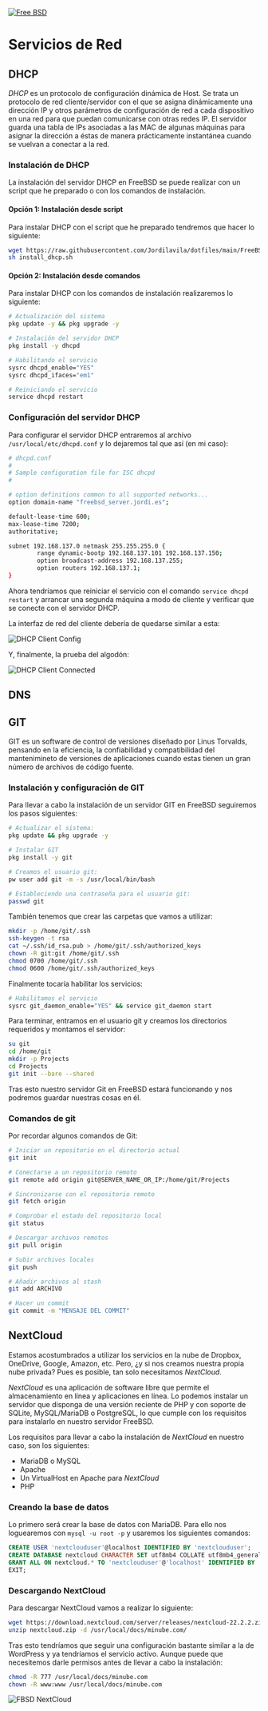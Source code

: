[![Free BSD](https://img.shields.io/badge/FreeBSD-B50000?style=for-the-badge&logo=freebsd&logoColor=white)](FreeBSD.md)

# Servicios de Red

## DHCP

_DHCP_ es un protocolo de configuración dinámica de Host. Se trata un protocolo de red cliente/servidor con el que se asigna dinámicamente una dirección IP y otros parámetros de configuración de red a cada dispositivo en una red para que puedan comunicarse con otras redes IP. El servidor guarda una tabla de IPs asociadas a las MAC de algunas máquinas para asignar la dirección a éstas de manera prácticamente instantánea cuando se vuelvan a conectar a la red.

### Instalación de DHCP

La instalación del servidor DHCP en FreeBSD se puede realizar con un script que he preparado o con los comandos de instalación.

#### Opción 1: Instalación desde script

Para instalar DHCP con el script que he preparado tendremos que hacer lo siguiente:

```bash
wget https://raw.githubusercontent.com/Jordilavila/dotfiles/main/FreeBSD/install_files/install_dhcp.sh
sh install_dhcp.sh
```

#### Opción 2: Instalación desde comandos

Para instalar DHCP con los comandos de instalación realizaremos lo siguiente:

```bash
# Actualización del sistema
pkg update -y && pkg upgrade -y

# Instalación del servidor DHCP
pkg install -y dhcpd

# Habilitando el servicio
sysrc dhcpd_enable="YES"
sysrc dhcpd_ifaces="em1"

# Reiniciando el servicio
service dhcpd restart
```

### Configuración del servidor DHCP

Para configurar el servidor DHCP entraremos al archivo ```/usr/local/etc/dhcpd.conf``` y lo dejaremos tal que así (en mi caso):

```bash
# dhcpd.conf
#
# Sample configuration file for ISC dhcpd
#

# option definitions common to all supported networks...
option domain-name "freebsd_server.jordi.es";

default-lease-time 600;
max-lease-time 7200;
authoritative;

subnet 192.168.137.0 netmask 255.255.255.0 {
        range dynamic-bootp 192.168.137.101 192.168.137.150;
        option broadcast-address 192.168.137.255;
        option routers 192.168.137.1;
}
```

Ahora tendríamos que reiniciar el servicio con el comando ```service dhcpd restart``` y arrancar una segunda máquina a modo de cliente y verificar que se conecte con el servidor DHCP.

La interfaz de red del cliente debería de quedarse similar a esta:

![DHCP Client Config](images/freebsd_client_hostonlydhcp_config.png)

Y, finalmente, la prueba del algodón:

![DHCP Client Connected](images/freebsd_client_hostonlydhcp_connected.png)

## DNS

## GIT

GIT es un software de control de versiones diseñado por Linus Torvalds, pensando en la eficiencia, la confiabilidad y compatibilidad del mantenimineto de versiones de aplicaciones cuando estas tienen un gran número de archivos de código fuente.

### Instalación y configuración de GIT

Para llevar a cabo la instalación de un servidor GIT en FreeBSD seguiremos los pasos siguientes:

```bash
# Actualizar el sistema:
pkg update && pkg upgrade -y

# Instalar GIT
pkg install -y git

# Creamos el usuario git:
pw user add git -m -s /usr/local/bin/bash

# Estableciendo una contraseña para el usuario git:
passwd git
```

También tenemos que crear las carpetas que vamos a utilizar:

```bash
mkdir -p /home/git/.ssh
ssh-keygen -t rsa
cat ~/.ssh/id_rsa.pub > /home/git/.ssh/authorized_keys
chown -R git:git /home/git/.ssh
chmod 0700 /home/git/.ssh
chmod 0600 /home/git/.ssh/authorized_keys
```

Finalmente tocaría habilitar los servicios:

```bash 
# Habilitamos el servicio
sysrc git_daemon_enable="YES" && service git_daemon start
```

Para terminar, entramos en el usuario git y creamos los directorios requeridos y montamos el servidor:

```bash
su git
cd /home/git
mkdir -p Projects
cd Projects
git init --bare --shared
```

Tras esto nuestro servidor Git en FreeBSD estará funcionando y nos podremos guardar nuestras cosas en él.

### Comandos de git

Por recordar algunos comandos de Git:

```bash
# Iniciar un repositorio en el directorio actual
git init 

# Conectarse a un repositorio remoto
git remote add origin git@SERVER_NAME_OR_IP:/home/git/Projects

# Sincronizarse con el repositorio remoto
git fetch origin

# Comprobar el estado del repositorio local
git status

# Descargar archivos remotos
git pull origin

# Subir archivos locales 
git push

# Añadir archivos al stash 
git add ARCHIVO

# Hacer un commit
git commit -m "MENSAJE DEL COMMIT"
```

## NextCloud

Estamos acostumbrados a utilizar los servicios en la nube de Dropbox, OneDrive, Google, Amazon, etc. Pero, ¿y si nos creamos nuestra propia nube privada? Pues es posible, tan solo necesitamos _NextCloud_.

_NextCloud_ es una aplicación de software libre que permite el almacenamiento en línea y aplicaciones en línea. Lo podemos instalar un servidor que disponga de una versión reciente de PHP y con soporte de SQLite, MySQL/MariaDB o PostgreSQL, lo que cumple con los requisitos para instalarlo en nuestro servidor FreeBSD.

Los requisitos para llevar a cabo la instalación de _NextCloud_ en nuestro caso, son los siguientes:

- MariaDB o MySQL
- Apache
- Un VirtualHost en Apache para _NextCloud_
- PHP

### Creando la base de datos

Lo primero será crear la base de datos con MariaDB. Para ello nos loguearemos con ```mysql -u root -p``` y usaremos los siguientes comandos:

```sql
CREATE USER 'nextclouduser'@localhost IDENTIFIED BY 'nextclouduser';
CREATE DATABASE nextcloud CHARACTER SET utf8mb4 COLLATE utf8mb4_general_ci;
GRANT ALL ON nextcloud.* TO 'nextclouduser'@'localhost' IDENTIFIED BY 'nextclouduser';
EXIT;
```

### Descargando NextCloud

Para descargar NextCloud vamos a realizar lo siguiente:

```bash
wget https://download.nextcloud.com/server/releases/nextcloud-22.2.2.zip -O nextcloud.zip
unzip nextcloud.zip -d /usr/local/docs/minube.com/
```

Tras esto tendríamos que seguir una configuración bastante similar a la de WordPress y ya tendríamos el servicio activo. Aunque puede que necesitemos darle permisos antes de llevar a cabo la instalación:

```bash
chmod -R 777 /usr/local/docs/minube.com
chown -R www:www /usr/local/docs/minube.com
```

![FBSD NextCloud](images/freebsd_nextcloud.png)
